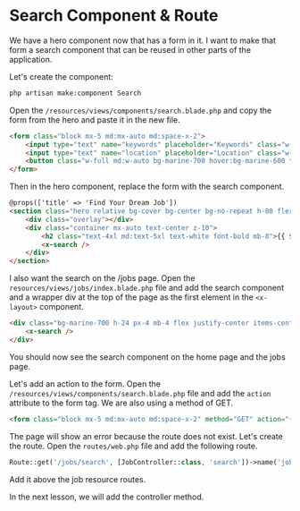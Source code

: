 # Search Component & Route

We have a hero component now that has a form in it. I want to make that form a search component that can be reused in other parts of the application.

Let's create the component:

```bash
php artisan make:component Search
```

Open the `/resources/views/components/search.blade.php` and copy the form from the hero and paste it in the new file.

```html
<form class="block mx-5 md:mx-auto md:space-x-2">
	<input type="text" name="keywords" placeholder="Keywords" class="w-full md:w-72 px-4 py-3 focus:outline-none" />
	<input type="text" name="location" placeholder="Location" class="w-full md:w-72 px-4 py-3 focus:outline-none" />
	<button class="w-full md:w-auto bg-marine-700 hover:bg-marine-600 text-white px-4 py-3 focus:outline-none"><i class="fa fa-search mr-1"></i> Search</button>
</form>
```

Then in the hero component, replace the form with the search component.

```html
@props(['title' => 'Find Your Dream Job'])
<section class="hero relative bg-cover bg-center bg-no-repeat h-80 flex items-center ">
	<div class="overlay"></div>
	<div class="container mx-auto text-center z-10">
		<h2 class="text-4xl md:text-5xl text-white font-bold mb-8">{{ $title }}</h2>
		<x-search />
	</div>
</section>
```

I also want the search on the /jobs page. Open the `resources/views/jobs/index.blade.php` file and add the search component and a wrapper div at the top of the page as the first element in the `<x-layout>` component.

```html
<div class="bg-marine-700 h-24 px-4 mb-4 flex justify-center items-center rounded">
	<x-search />
</div>
```

You should now see the search component on the home page and the jobs page.

Let's add an action to the form. Open the `/resources/views/components/search.blade.php` file and add the `action` attribute to the form tag. We are also using a method of GET.

```html
<form class="block mx-5 md:mx-auto md:space-x-2" method="GET" action="{{ route('jobs.search') }}"></form>
```

The page will show an error because the route does not exist. Let's create the route. Open the `routes/web.php` file and add the following route.

```php
Route::get('/jobs/search', [JobController::class, 'search'])->name('jobs.search');
```

Add it above the job resource routes.

In the next lesson, we will add the controller method.
